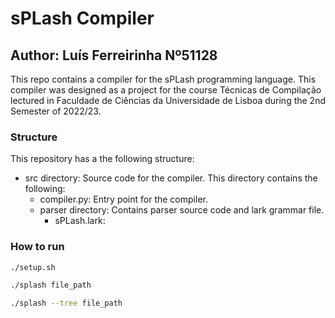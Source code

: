 # sPLash Compiler

## Author: Luís Ferreirinha Nº51128

This repo contains a compiler for the sPLash programming language. This compiler was designed as a project for the course Técnicas de Compilação lectured in Faculdade de Ciências da Universidade de Lisboa during the 2nd Semester of 2022/23.

### Structure

This repository has a the following structure:
- src directory: Source code for the compiler. This directory contains the following:
	- compiler.py: Entry point for the compiler.
	- parser directory:  Contains parser source code and lark grammar file.
		- sPLash.lark: 

### How to run

```bash
./setup.sh
```

```bash
./splash file_path
```

```bash
./splash --tree file_path
```
